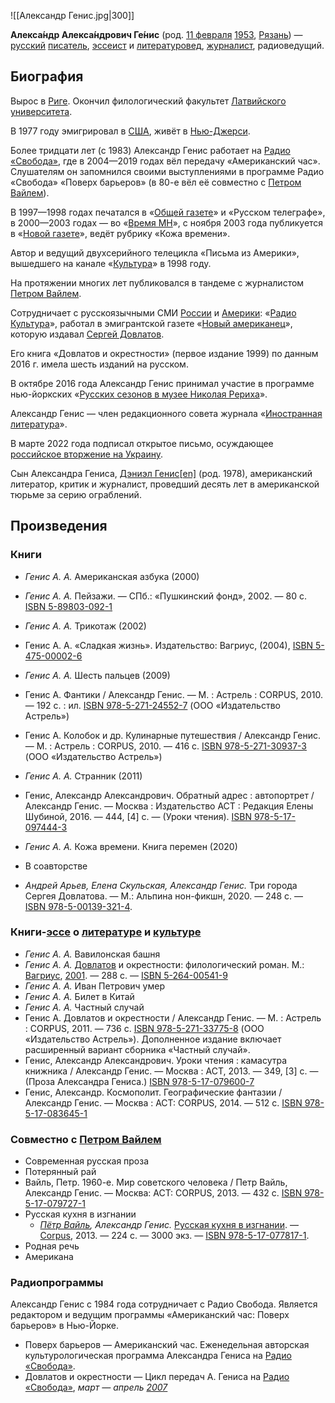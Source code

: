 ![[Александр Генис.jpg|300]]

**Алекса́ндр Алекса́ндрович Ге́нис** (род. [11 февраля](https://ru.wikipedia.org/wiki/11_февраля) [1953](https://ru.wikipedia.org/wiki/1953), [Рязань](https://ru.wikipedia.org/wiki/Рязань)) — [русский](https://ru.wikipedia.org/wiki/Русский_язык) [писатель](https://ru.wikipedia.org/wiki/Писатель), [эссеист](https://ru.wikipedia.org/wiki/Эссеист) и [литературовед](https://ru.wikipedia.org/wiki/Литературовед), [журналист](https://ru.wikipedia.org/wiki/Журналист), радиоведущий.

## Биография

Вырос в [Риге](https://ru.wikipedia.org/wiki/Рига). Окончил филологический факультет [Латвийского университета](https://ru.wikipedia.org/wiki/Латвийский_университет).

В 1977 году эмигрировал в [США](https://ru.wikipedia.org/wiki/Соединённые_Штаты_Америки), живёт в [Нью-Джерси](https://ru.wikipedia.org/wiki/Нью-Джерси).

Более тридцати лет (с 1983) Александр Генис работает на [Радио «Свобода»](https://ru.wikipedia.org/wiki/Радио_Свобода), где в 2004—2019 годах вёл передачу «Американский час». Слушателям он  запомнился своими выступлениями в программе Радио «Свобода» «Поверх  барьеров» (в 80-е вёл её совместно с [Петром Вайлем](https://ru.wikipedia.org/wiki/Вайль,_Пётр_Львович)).

В 1997—1998 годах печатался в «[Общей газете](https://ru.wikipedia.org/wiki/Общая_газета)» и «Русском телеграфе», в 2000—2003 годах — во «[Время МН](https://ru.wikipedia.org/wiki/Московские_новости)», с ноября 2003 года публикуется в «[Новой газете](https://ru.wikipedia.org/wiki/Новая_газета_(Россия))», ведёт рубрику «Кожа времени».

Автор и ведущий двухсерийного телецикла «Письма из Америки», вышедшего на канале «[Культура](https://ru.wikipedia.org/wiki/Культура_(телеканал))» в 1998 году.

На протяжении многих лет публиковался в тандеме с журналистом [Петром Вайлем](https://ru.wikipedia.org/wiki/Вайль,_Пётр_Львович).

Сотрудничает с русскоязычными СМИ [России](https://ru.wikipedia.org/wiki/СМИ_России) и [Америки](https://ru.wikipedia.org/wiki/СМИ_США): «[Радио Культура](https://ru.wikipedia.org/w/index.php?title=Культура_(радиостанция)&action=edit&redlink=1)», работал в эмигрантской газете «[Новый американец](https://ru.wikipedia.org/wiki/Новый_американец)», которую издавал [Сергей Довлатов](https://ru.wikipedia.org/wiki/Довлатов,_Сергей_Донатович).

Его книга «Довлатов и окрестности» (первое издание 1999) по данным 2016 г. имела шесть изданий на русском.

В октябре 2016 года Александр Генис принимал участие в программе нью-йоркских «[Русских сезонов в музее Николая Рериха](https://ru.wikipedia.org/w/index.php?title=Русские_сезоны_в_музее_Рериха&action=edit&redlink=1)».

Александр Генис — член редакционного совета журнала «[Иностранная литература](https://ru.wikipedia.org/wiki/Иностранная_литература_(журнал))».

В марте 2022 года подписал открытое письмо, осуждающее [российское вторжение на Украину](https://ru.wikipedia.org/wiki/Вторжение_России_на_Украину_(с_2022)).

Сын Александра Гениса, [Дэниэл Генис](https://ru.wikipedia.org/w/index.php?title=Генис,_Дэниэл&action=edit&redlink=1)[[en\]](https://en.wikipedia.org/wiki/Daniel_Genis) (род. 1978), американский литератор, критик и журналист, проведший десять лет в американской тюрьме за серию ограблений.

## Произведения

### Книги

- *Генис А. А.* Американская азбука (2000)
- *Генис А. А.* Пейзажи. — СПб.: «Пушкинский фонд», 2002. — 80 с. [ISBN 5-89803-092-1](https://ru.wikipedia.org/wiki/Служебная:Источники_книг/5898030921)
- *Генис А. А.* Трикотаж (2002)
- Генис А. А. «Сладкая жизнь». Издательство: Вагриус, (2004), [ISBN 5-475-00002-6](https://ru.wikipedia.org/wiki/Служебная:Источники_книг/5475000026)
- *Генис А. А.* Шесть пальцев (2009)
- Генис А. Фантики / Александр Генис. — М. : Астрель : CORPUS, 2010. — 192 с. : ил. [ISBN 978-5-271-24552-7](https://ru.wikipedia.org/wiki/Служебная:Источники_книг/9785271245527) (ООО «Издательство Астрель»)
- Генис А. Колобок и др. Кулинарные путешествия / Александр Генис. — М. : Астрель : CORPUS, 2010. — 416 с. [ISBN 978-5-271-30937-3](https://ru.wikipedia.org/wiki/Служебная:Источники_книг/9785271309373) (ООО «Издательство Астрель»)
- *Генис А. А.* Странник (2011)
- Генис, Александр Александрович. Обратный адрес : автопортрет /  Александр Генис. — Москва : Издательство АСТ : Редакция Елены Шубиной,  2016. — 444, [4] с. — (Уроки чтения). [ISBN 978-5-17-097444-3](https://ru.wikipedia.org/wiki/Служебная:Источники_книг/9785170974443)
- *Генис А. А.* Кожа времени. Книга перемен (2020)

- В соавторстве

- *Андрей Арьев, Елена Скульская, Александр Генис.* Три города Сергея Довлатова. — М.: Альпина нон-фикшн, 2020. — 248 с. — [ISBN 978-5-00139-321-4](https://ru.wikipedia.org/wiki/Служебная:Источники_книг/9785001393214).

### Книги-[эссе](https://ru.wikipedia.org/wiki/Эссе) о [литературе](https://ru.wikipedia.org/wiki/Литература) и [культуре](https://ru.wikipedia.org/wiki/Культура)

- *Генис А. А.* Вавилонская башня
- *Генис А. А.* [Довлатов](https://ru.wikipedia.org/wiki/Довлатов,_Сергей_Донатович) и окрестности: филологический роман. М.: [Вагриус](https://ru.wikipedia.org/wiki/Вагриус), [2001](https://ru.wikipedia.org/wiki/2001). — 288 с. — [ISBN 5-264-00541-9](https://ru.wikipedia.org/wiki/Служебная:Источники_книг/5264005419)
- *Генис А. А.* Иван Петрович умер
- *Генис А. А.* Билет в Китай
- *Генис А. А.* Частный случай
- Генис А. Довлатов и окрестности / Александр Генис. — М. : Астрель : CORPUS, 2011. — 736 с. [ISBN 978-5-271-33775-8](https://ru.wikipedia.org/wiki/Служебная:Источники_книг/9785271337758) (ООО «Издательство Астрель»). Дополненное издание включает расширенный вариант сборника «Частный случай».
- Генис, Александр Александрович. Уроки чтения : камасутра книжника /  Александр Генис. — Москва : АСТ, 2013. — 349, [3] с. — (Проза Александра Гениса.) [ISBN 978-5-17-079600-7](https://ru.wikipedia.org/wiki/Служебная:Источники_книг/9785170796007)
- Генис, Александр. Космополит. Географические фантазии / Александр Генис. — Москва : АСТ: CORPUS, 2014. — 512 с. [ISBN 978-5-17-083645-1](https://ru.wikipedia.org/wiki/Служебная:Источники_книг/9785170836451)

### Совместно с [Петром Вайлем](https://ru.wikipedia.org/wiki/Вайль,_Пётр_Львович)

- Современная русская проза
- Потерянный рай
- Вайль, Петр. 1960-е. Мир советского человека / Петр Вайль, Александр Генис. — Москва: АСТ: CORPUS, 2013. — 432 с. [ISBN 978-5-17-079727-1](https://ru.wikipedia.org/wiki/Служебная:Источники_книг/9785170797271)
- Русская кухня в изгнании
  - *[Пётр Вайль](https://ru.wikipedia.org/wiki/Вайль,_Пётр_Львович), Александр Генис.* [Русская кухня в изгнании](http://www.ozon.ru/context/detail/id/20496762/). — [Corpus](https://ru.wikipedia.org/wiki/Corpus), 2013. — 224 с. — 3000 экз. — [ISBN 978-5-17-077817-1](https://ru.wikipedia.org/wiki/Служебная:Источники_книг/9785170778171).
- Родная речь
- Американа

### Радиопрограммы

Александр Генис с 1984 года сотрудничает с Радио Свобода. Является редактором и  ведущим программы «Американский час: Поверх барьеров» в Нью-Йорке.

- Поверх барьеров — Американский час. Еженедельная авторская культурологическая программа Александра Гениса на [Радио «Свобода»](https://ru.wikipedia.org/wiki/Радио_«Свобода»).
- Довлатов и окрестности — Цикл передач А. Гениса на [Радио «Свобода»](https://ru.wikipedia.org/wiki/Радио_«Свобода»), *март — апрель [2007](https://ru.wikipedia.org/wiki/2007)*